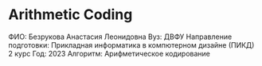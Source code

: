 # Arithmetic Coding 
ФИО:
Безрукова Анастасия Леонидовна
Вуз:
ДВФУ
Направление подготовки:
Прикладная информатика в компютерном дизайне (ПИКД) 2 курс
Год:
2023
Алгоритм:
Арифметическое кодирование

